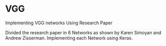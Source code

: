 # VGG
Implementing VGG networks Using Research Paper

Divided the research paper in 6 Networks as shown by Karen Simoyan and Andrew Zisserman.
Implementing each Network using Keras.
